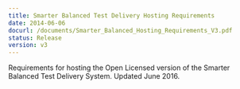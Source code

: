 ```yaml
---
title: Smarter Balanced Test Delivery Hosting Requirements
date: 2014-06-06
docurl: /documents/Smarter_Balanced_Hosting_Requirements_V3.pdf
status: Release
version: v3
---
```

Requirements for hosting the Open Licensed version of the Smarter Balanced Test Delivery System. Updated June 2016.

